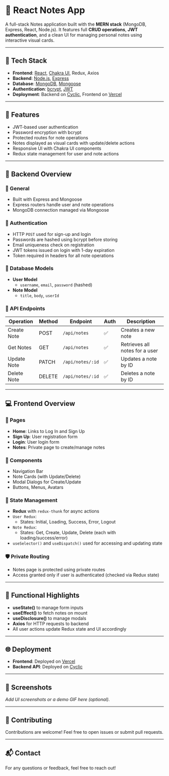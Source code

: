 # 📝 React Notes App

A full-stack Notes application built with the **MERN stack** (MongoDB, Express, React, Node.js). It features full **CRUD operations**, **JWT authentication**, and a clean UI for managing personal notes using interactive visual cards.

---

## 🚀 Tech Stack

- **Frontend**: [React](https://react.dev/), [Chakra UI](https://chakra-ui.com/), Redux, Axios
- **Backend**: [Node.js](https://nodejs.org/), [Express](https://expressjs.com/)
- **Database**: [MongoDB](https://www.mongodb.com/), [Mongoose](https://mongoosejs.com/)
- **Authentication**: [bcrypt](https://www.npmjs.com/package/bcrypt), [JWT](https://jwt.io/)
- **Deployment**: Backend on [Cyclic](https://www.cyclic.sh/), Frontend on [Vercel](https://vercel.com/)

---

## 🔐 Features

- JWT-based user authentication
- Password encryption with bcrypt
- Protected routes for note operations
- Notes displayed as visual cards with update/delete actions
- Responsive UI with Chakra UI components
- Redux state management for user and note actions

---

## 🧠 Backend Overview

### 🔧 General
- Built with Express and Mongoose
- Express routers handle user and note operations
- MongoDB connection managed via Mongoose

### 🔐 Authentication
- HTTP `POST` used for sign-up and login
- Passwords are hashed using bcrypt before storing
- Email uniqueness check on registration
- JWT tokens issued on login with 1-day expiration
- Token required in headers for all note operations

### 📄 Database Models

- **User Model**
  - `username`, `email`, `password` (hashed)
- **Note Model**
  - `title`, `body`, `userId`

### 📝 API Endpoints

| Operation       | Method | Endpoint           | Auth | Description                        |
|----------------|--------|--------------------|------|------------------------------------|
| Create Note     | POST   | `/api/notes`       | ✅   | Creates a new note                 |
| Get Notes       | GET    | `/api/notes`       | ✅   | Retrieves all notes for a user     |
| Update Note     | PATCH  | `/api/notes/:id`   | ✅   | Updates a note by ID               |
| Delete Note     | DELETE | `/api/notes/:id`   | ✅   | Deletes a note by ID               |

---

## 💻 Frontend Overview

### 📄 Pages

- **Home**: Links to Log In and Sign Up
- **Sign Up**: User registration form
- **Login**: User login form
- **Notes**: Private page to create/manage notes

### 🧩 Components

- Navigation Bar
- Note Cards (with Update/Delete)
- Modal Dialogs for Create/Update
- Buttons, Menus, Avatars

### 🔁 State Management

- **Redux** with `redux-thunk` for async actions
- `User Redux`:
  - States: Initial, Loading, Success, Error, Logout
- `Note Redux`:
  - States: Get, Create, Update, Delete (each with loading/success/error)
- `useSelector()` and `useDispatch()` used for accessing and updating state

### 🛡️ Private Routing

- Notes page is protected using private routes
- Access granted only if user is authenticated (checked via Redux state)

---

## 🧪 Functional Highlights

- **useState()** to manage form inputs
- **useEffect()** to fetch notes on mount
- **useDisclosure()** to manage modals
- **Axios** for HTTP requests to backend
- All user actions update Redux state and UI accordingly

---

## 🌐 Deployment

- **Frontend**: Deployed on [Vercel](https://vercel.com/)
- **Backend API**: Deployed on [Cyclic](https://www.cyclic.sh/)

---

## 📸 Screenshots

_Add UI screenshots or a demo GIF here (optional)._

---

## 🤝 Contributing

Contributions are welcome! Feel free to open issues or submit pull requests.

---

## 📬 Contact

For any questions or feedback, feel free to reach out!

